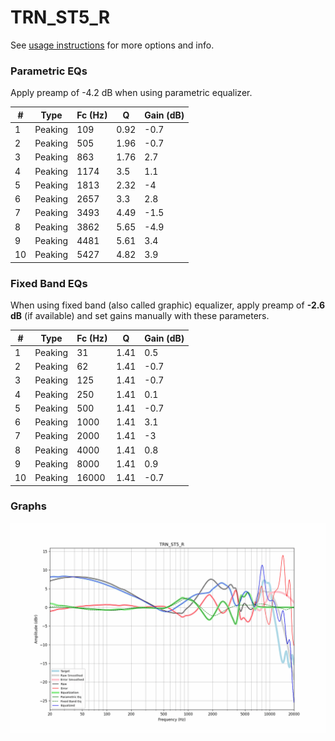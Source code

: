 # TRN_ST5_R
See [usage instructions](https://github.com/jaakkopasanen/AutoEq#usage) for more options and info.

### Parametric EQs
Apply preamp of -4.2 dB when using parametric equalizer.

|   # | Type    |   Fc (Hz) |    Q |   Gain (dB) |
|-----|---------|-----------|------|-------------|
|   1 | Peaking |       109 | 0.92 |        -0.7 |
|   2 | Peaking |       505 | 1.96 |        -0.7 |
|   3 | Peaking |       863 | 1.76 |         2.7 |
|   4 | Peaking |      1174 | 3.5  |         1.1 |
|   5 | Peaking |      1813 | 2.32 |        -4   |
|   6 | Peaking |      2657 | 3.3  |         2.8 |
|   7 | Peaking |      3493 | 4.49 |        -1.5 |
|   8 | Peaking |      3862 | 5.65 |        -4.9 |
|   9 | Peaking |      4481 | 5.61 |         3.4 |
|  10 | Peaking |      5427 | 4.82 |         3.9 |

### Fixed Band EQs
When using fixed band (also called graphic) equalizer, apply preamp of **-2.6 dB** (if available) and set gains manually with these parameters.

|   # | Type    |   Fc (Hz) |    Q |   Gain (dB) |
|-----|---------|-----------|------|-------------|
|   1 | Peaking |        31 | 1.41 |         0.5 |
|   2 | Peaking |        62 | 1.41 |        -0.7 |
|   3 | Peaking |       125 | 1.41 |        -0.7 |
|   4 | Peaking |       250 | 1.41 |         0.1 |
|   5 | Peaking |       500 | 1.41 |        -0.7 |
|   6 | Peaking |      1000 | 1.41 |         3.1 |
|   7 | Peaking |      2000 | 1.41 |        -3   |
|   8 | Peaking |      4000 | 1.41 |         0.8 |
|   9 | Peaking |      8000 | 1.41 |         0.9 |
|  10 | Peaking |     16000 | 1.41 |        -0.7 |

### Graphs
![](./TRN_ST5_R.png)
